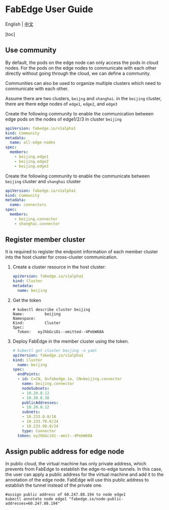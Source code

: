 # FabEdge User Guide

English | [中文](user-guide_zh.md)

[toc]

## Use community

By default, the pods on the edge node can only access the pods in cloud nodes. For the pods on the edge nodes to communicate with each other directly without going through the cloud, we can define a community.

Communities can also be used to organize multiple clusters which need to communicate with each other.  

Assume there are two clusters, `beijng` and `shanghai`.  in the `beijing` cluster, there are there edge nodes of `edge1`, `edge2`, and `edge3`

Create the following community to enable the communication between edge pods on the nodes of edge1/2/3 in cluster `beijing`

```yaml
apiVersion: fabedge.io/v1alpha1
kind: Community
metadata:
  name: all-edge-nodes
spec:
  members:
    - beijing.edge1
    - beijing.edge2
    - beijing.edge3
```

Create the following community to enable the communicate between `beijing` cluster and `shanghai` cluster 

```yaml
apiVersion: fabedge.io/v1alpha1
kind: Community
metadata:
  name: connectors
spec:
  members:
    - beijing.connector
    - shanghai.connector
```



## Register member cluster

It is required to register the endpoint information of each member cluster into the host cluster for cross-cluster communication.

1. Create a cluster resource in the host cluster: 

   ```yaml
   apiVersion: fabedge.io/v1alpha1
   kind: Cluster
   metadata:
     name: beijing
   ```

2. Get the token

   ```shell
   # kubectl describe cluster beijing
   Name:         beijing
   Namespace:    
   Kind:         Cluster
   Spec:
     Token:   eyJhbGciOi--omitted--4PebW68A
   ```
   
3. Deploy FabEdge in the member cluster using the token. 

   ```yaml
   # kubectl get cluster beijing -o yaml
   apiVersion: fabedge.io/v1alpha1
   kind: Cluster
     name: beijing
   spec:
     endPoints:
     - id: C=CN, O=fabedge.io, CN=beijing.connector
       name: beijing.connector
       nodeSubnets:
       - 10.20.8.12
       - 10.20.8.38
       publicAddresses:
       - 10.20.8.12
       subnets:
       - 10.233.0.0/18
       - 10.233.70.0/24
       - 10.233.90.0/24
       type: Connector
     token: eyJhbGciOi--omit--4PebW68A
   ```



## Assign public address for edge node

In public cloud, the virtual machine has only private address, which prevents from FabEdge to establish the edge-to-edge tunnels. In this case, the user can apply a public address for the virtual machine and add it to the annotation of the edge node. FabEdge will use this public address to establish the tunnel instead of the private one.

```shell
#assign public address of 60.247.88.194 to node edge1
kubectl annotate node edge1 "fabedge.io/node-public-addresses=60.247.88.194"
```

